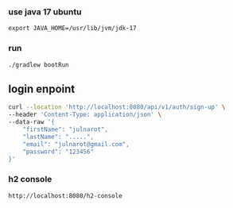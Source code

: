 ### use java 17 ubuntu
``
export JAVA_HOME=/usr/lib/jvm/jdk-17
``
### run

``
./gradlew bootRun
``
## login enpoint

```bash
curl --location 'http://localhost:8080/api/v1/auth/sign-up' \
--header 'Content-Type: application/json' \
--data-raw '{
    "firstName": "julnarot",
    "lastName": ".....",
    "email": "julnarot@gmail.com",
    "password": "123456"
}'
```


### h2 console

``
http://localhost:8080/h2-console
``